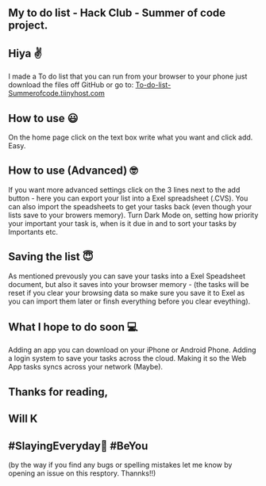 ## My to do list - Hack Club - Summer of code project.
## Hiya ✌
I made a To do list that you can run from your browser to your phone just download the files off GitHub or go to: [To-do-list-Summerofcode.tiinyhost.com](https://to-do-listsummerofmakingcode.tiiny.site)

## How to use 😃
On the home page click on the text box write what you want and click add. Easy.

## How to use (Advanced) 🤓
If you want more advanced settings click on the 3 lines next to the add button - here you can export your list into a Exel spreadsheet (.CVS). You can also import the speadsheets to get your tasks back (even though your lists save to your browers memory). Turn Dark Mode on, setting how priority your important your task is, when is it due in and to sort your tasks by Importants etc.

## Saving the list 😇
As mentioned prevously you can save your tasks into a Exel Speadsheet document, but also it saves into your browser memory - (the tasks will be reset if you clear your browsing data so make sure you save it to Exel as you can import them later or finsh everything before you clear eveything).

## What I hope to do soon 💻
Adding an app you can download on your iPhone or Android Phone.
Adding a login system to save your tasks across the cloud.
Making it so the Web App tasks syncs across your network (Maybe).

## Thanks for reading,
## Will K 
## #SlayingEveryday💅 #BeYou 
(by the way if you find any bugs or spelling mistakes let me know by opening an issue on this resptory. Thannks!!)
